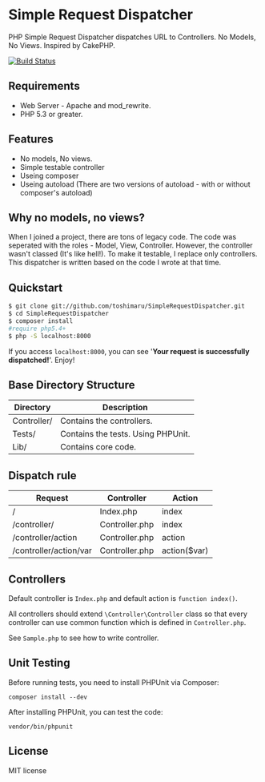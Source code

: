 Simple Request Dispatcher
====================
PHP Simple Request Dispatcher dispatches URL to Controllers. No Models, No Views. Inspired by CakePHP.

[![Build Status](https://travis-ci.org/toshimaru/SimpleRequestDispatcher.png?branch=master)](https://travis-ci.org/toshimaru/SimpleRequestDispatcher)

Requirements
-----
* Web Server - Apache and mod_rewrite.
* PHP 5.3 or greater.

Features
-----
* No models, No views.
* Simple testable controller
* Useing composer
* Useing autoload (There are two versions of autoload - with or without composer's autoload)

Why no models, no views?
-----
When I joined a project, there are tons of legacy code. The code was seperated with the roles - Model, View, Controller. However, the controller wasn't classed (It's like hell!). To make it testable, I replace only controllers. This dispatcher is written based on the code I wrote at that time.

Quickstart
-----
```bash
$ git clone git://github.com/toshimaru/SimpleRequestDispatcher.git
$ cd SimpleRequestDispatcher
$ composer install
#require php5.4+
$ php -S localhost:8000
```

If you access `localhost:8000`, you can see '**Your request is successfully dispatched!**'. Enjoy!

Base Directory Structure
-----

| Directory   | Description         |
| ----------- | ------------------- |
| Controller/ | Contains the controllers.          |
| Tests/      | Contains the tests. Using PHPUnit. |
| Lib/        | Contains core code.                |

Dispatch rule
-----

| Request     | Controller       | Action        |
| ----------- | ---------------- | ------------- |
| /                  | Index.php      | index        |
| /controller/       | Controller.php | index        |
| /controller/action | Controller.php | action       |
| /controller/action/var | Controller.php | action($var)      |

Controllers
-----

Default controller is `Index.php` and default action is `function index()`.

All controllers should extend `\Controller\Controller` class so that every controller can use common function which is defined in `Controller.php`.

See `Sample.php` to see how to write controller.

Unit Testing
-----
Before running tests, you need to install PHPUnit via Composer:

    composer install --dev

After installing PHPUnit, you can test the code:

    vendor/bin/phpunit

License
-----
MIT license
